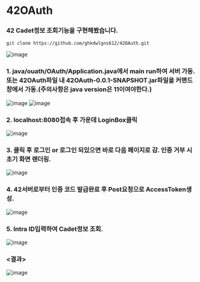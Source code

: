 # 42OAuth

### 42 Cadet정보 조회기능을 구현해봤습니다.

```
git clone https://github.com/ghkdwlgns612/42OAuth.git
```

![image](https://user-images.githubusercontent.com/68694844/127138681-73297c3b-af47-450a-b6ab-0482bc9bd38e.png)


### 1. java/ouath/OAuth/Application.java에서 main run하여 서버 가동. 또는 42OAuth파일 내 42OAuth-0.0.1-SNAPSHOT.jar파일을 커맨드 창에서 가동.(주의사항은 java version은 11이여야한다.)

![image](https://user-images.githubusercontent.com/68694844/127135281-bdc2ad63-dd3d-48fb-95ee-0a15e5f1eaa7.png)
![image](https://user-images.githubusercontent.com/68694844/127165435-ed44751f-353c-4fa5-971e-90b126bb8e52.png)



### 2. localhost:8080접속 후 가운데 LoginBox클릭

![image](https://user-images.githubusercontent.com/68694844/127135499-c8982ab8-3165-4e90-9b6d-05da7009b0bb.png)



### 3. 클릭 후 로그인 or 로그인 되있으면 바로 다음 페이지로 감. 인증 거부 시 초기 화면 렌더링.

![image](https://user-images.githubusercontent.com/68694844/127136692-59cb6d31-ca1d-410b-834e-9061736ec6d4.png)


### 4. 42서버로부터 인증 코드 발급완료 후 Post요청으로 AccessToken생성.

![image](https://user-images.githubusercontent.com/68694844/127136783-f2cd19ae-1fb5-4da7-b693-ebf77da07601.png)



### 5. Intra ID입력하여 Cadet정보 조회.

![image](https://user-images.githubusercontent.com/68694844/127136840-9e07c6ff-34de-47b8-8e88-2cc875edc838.png)



### <결과>

![image](https://user-images.githubusercontent.com/68694844/127136885-781440aa-4c6e-407e-aef5-d34d5f66e6b4.png)



